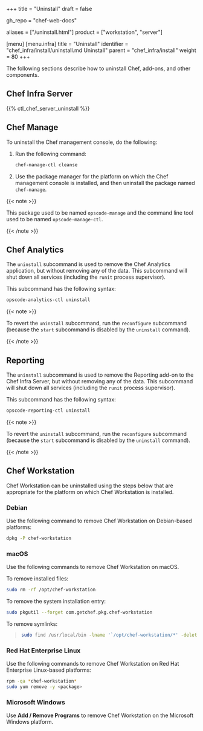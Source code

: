+++
title = "Uninstall"
draft = false

gh_repo = "chef-web-docs"

aliases = ["/uninstall.html"]
product = ["workstation", "server"]

[menu]
  [menu.infra]
    title = "Uninstall"
    identifier = "chef_infra/install/uninstall.md Uninstall"
    parent = "chef_infra/install"
    weight = 80
+++

The following sections describe how to uninstall Chef, add-ons, and
other components.

## Chef Infra Server

{{% ctl_chef_server_uninstall %}}

## Chef Manage

To uninstall the Chef management console, do the following:

1.  Run the following command:

    ```bash
    chef-manage-ctl cleanse
    ```

2.  Use the package manager for the platform on which the Chef
    management console is installed, and then uninstall the package
    named `chef-manage`.

{{< note >}}

This package used to be named `opscode-manage` and the command line tool
used to be named `opscode-manage-ctl`.

{{< /note >}}

## Chef Analytics

The `uninstall` subcommand is used to remove the Chef Analytics
application, but without removing any of the data. This subcommand will
shut down all services (including the `runit` process supervisor).

This subcommand has the following syntax:

```bash
opscode-analytics-ctl uninstall
```

{{< note >}}

To revert the `uninstall` subcommand, run the `reconfigure` subcommand
(because the `start` subcommand is disabled by the `uninstall` command).

{{< /note >}}

## Reporting

The `uninstall` subcommand is used to remove the Reporting add-on to the
Chef Infra Server, but without removing any of the data. This subcommand
will shut down all services (including the `runit` process supervisor).

This subcommand has the following syntax:

```bash
opscode-reporting-ctl uninstall
```

{{< note >}}

To revert the `uninstall` subcommand, run the `reconfigure` subcommand
(because the `start` subcommand is disabled by the `uninstall` command).

{{< /note >}}

## Chef Workstation

Chef Workstation can be uninstalled using the steps below that are
appropriate for the platform on which Chef Workstation is installed.

### Debian

Use the following command to remove Chef Workstation on Debian-based
platforms:

```bash
dpkg -P chef-workstation
```

### macOS

Use the following commands to remove Chef Workstation on macOS.

To remove installed files:

```bash
sudo rm -rf /opt/chef-workstation
```

To remove the system installation entry:

```bash
sudo pkgutil --forget com.getchef.pkg.chef-workstation
```

To remove symlinks:

> ```bash
> sudo find /usr/local/bin -lname '`/opt/chef-workstation/*' -delete
> ```

### Red Hat Enterprise Linux

Use the following commands to remove Chef Workstation on Red Hat
Enterprise Linux-based platforms:

```bash
rpm -qa *chef-workstation*
sudo yum remove -y <package>
```

### Microsoft Windows

Use **Add / Remove Programs** to remove Chef Workstation on the
Microsoft Windows platform.
